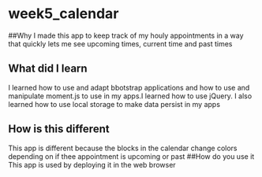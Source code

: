 # week5_calendar
##Why
I made this app to keep track of my houly appointments in a way that quickly lets me see upcoming times, current time and past times
## What did I learn
I learned how to use and adapt bbotstrap applications and how to use and manipulate moment.js to use in my apps.I learned how to use jQuery. I also learned how to use local storage to make data persist in my apps
## How is this different
This app is different because the blocks in the calendar change colors depending on if thee appointment is upcoming or past
##How do you use it
This app is used by deploying it in the web browser
